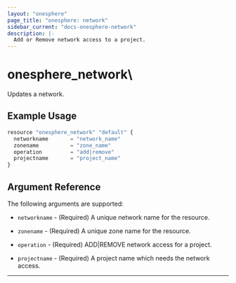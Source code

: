 ```yaml
---
layout: "onesphere"
page_title: "onesphere: network"
sidebar_current: "docs-onesphere-network"
description: |-
  Add or Remove network access to a project.
---
```


# onesphere\_network\

Updates a network.

## Example Usage

```js
resource "onesphere_network" "default" {
  networkname       = "network_name"
  zonename          = "zone_name"
  operation         = "add|remove"
  projectname       = "project_name"
}

```

## Argument Reference

The following arguments are supported: 

* `networkname` - (Required) A unique network name for the resource.

* `zonename` - (Required) A unique zone name for the resource.

* `operation` - (Required) ADD|REMOVE network access for a project.

* `projectname` - (Required) A project name which needs the network access.

---